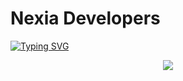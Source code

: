 # Nexia Developers

<a align="center" href="https://git.io/typing-svg"><img src="https://readme-typing-svg.demolab.com?font=Lobster&pause=5&color=F7F7F7&center=true&vCenter=true&width=435&lines=playnexia.net" alt="Typing SVG" /></a>

<p align="center">
  <img src="https://user-images.githubusercontent.com/62361708/220228413-2fea94e2-f7fe-4708-84d7-f8ac6a7bec5f.png"/>
</p>
